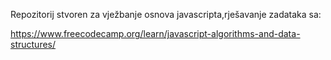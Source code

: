 Repozitorij stvoren za vježbanje osnova javascripta,rješavanje zadataka sa:

https://www.freecodecamp.org/learn/javascript-algorithms-and-data-structures/
